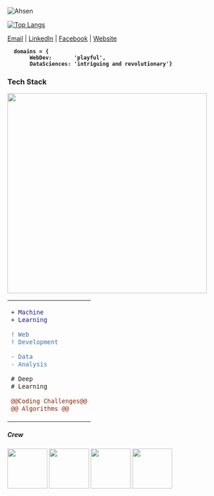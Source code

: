 <div align="cener">
<div align="cente">

![Ahsen](https://github-readme-stats.vercel.app/api?username=acen20&count_private=true&show_icons=true&hide_border=1&theme=dark&hide=contribs&show_icons=0) 

        
[![Top Langs](https://github-readme-stats.vercel.app/api/top-langs/?username=acen20&exclude_repo=Hotel-Management-Reservation,Warehouse-Management-System&hide=jupyter%20notebook,c%23&layout=compact&langs_count=4&theme=dark&hide_border=1)](https://github.com/acen20/)
</div>

<div align="centr">
        <a href="mailto:ahsenmailbox@gmail.com">Email</a>  |  
        <a target="_blank" href="https://linkedin.com/in/ahsen-nazir10">LinkedIn</a>  |
        <a href="https://facebook.com/acen20">Facebook</a>  |
        <a href="#">Website</a> 
</div>

<b align="centr">  
        
      domains = { 
           WebDev:       'playful', 
           DataSciences: 'intriguing and revolutionary'}
</b>
        
<h3>Tech Stack</h3>
        
<img src="https://user-images.githubusercontent.com/62377713/131205779-d75810a9-4c92-4934-9acd-47de6049191a.png" width=450px/>
<table>
<tr>
<td colspan=5>
        
```diff 
+ Machine 
+ Learning
```

```diff
! Web
! Development
```
  
```diff
- Data 
- Analysis
```
  
```diff
# Deep
# Learning
```
  
```diff
@@Coding Challenges@@
@@ Algorithms @@
```
</td>
</tr>
</table>
<h5>Crew</h5>
    <td colspan="5" align="center">
    
<img height="90px" src="https://user-images.githubusercontent.com/62377713/128623706-8781de8d-54cf-4ac0-83f5-6a874fd50b22.gif" /> <img height="90px" src="https://user-images.githubusercontent.com/62377713/128624049-4c26317e-3177-4754-b873-d607aede8c23.gif" /> <img height="90px" src="https://user-images.githubusercontent.com/62377713/128624049-4c26317e-3177-4754-b873-d607aede8c23.gif" /> <img height="90px" src="https://user-images.githubusercontent.com/62377713/128624312-a1a0f1ba-c301-48c5-b2b8-676c63b8fd03.gif" />
    </td>
      </tr>
</table>    

</div>
